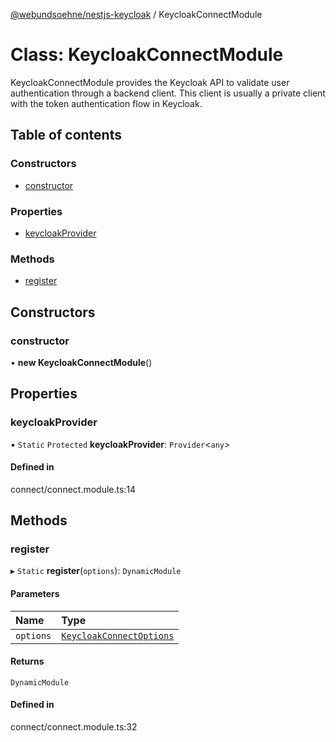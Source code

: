[@webundsoehne/nestjs-keycloak](../README.md) / KeycloakConnectModule

# Class: KeycloakConnectModule

KeycloakConnectModule provides the Keycloak API to validate user authentication through a backend client. This client is usually a private client with the token authentication flow in Keycloak.

## Table of contents

### Constructors

- [constructor](KeycloakConnectModule.md#constructor)

### Properties

- [keycloakProvider](KeycloakConnectModule.md#keycloakprovider)

### Methods

- [register](KeycloakConnectModule.md#register)

## Constructors

### constructor

• **new KeycloakConnectModule**()

## Properties

### keycloakProvider

▪ `Static` `Protected` **keycloakProvider**: `Provider`<`any`\>

#### Defined in

connect/connect.module.ts:14

## Methods

### register

▸ `Static` **register**(`options`): `DynamicModule`

#### Parameters

| Name      | Type                                                                |
| :-------- | :------------------------------------------------------------------ |
| `options` | [`KeycloakConnectOptions`](../interfaces/KeycloakConnectOptions.md) |

#### Returns

`DynamicModule`

#### Defined in

connect/connect.module.ts:32
